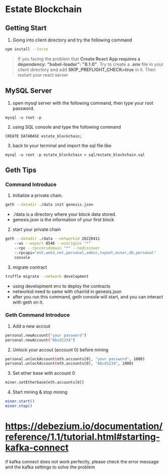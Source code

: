 # Estate Blockchain
## Getting Start
1. Going into client directory and try the following command
```bash
npm install --force
```
> If you facing the problem that **Create React App requires a dependency: "babel-loader": "8.1.0"**. Try to create a **.env** file in your client directory and add **SKIP_PREFLIGHT_CHECK=true** in it. Then restart your react server

## MySQL Server
1. open mysql server with the following command, then type your root password.
```
mysql -u root -p
```
2. using SQL console and type the following command
```
CREATE DATABASE estate_blockchain;
```
3. back to your terminal and import the sql file like
```
mysql -u root -p estate_blockchain < sql/estate_blockchain.sql
```

## Geth Tips
### Command Introduce
1. Initialize a private chain.
```bash
geth --datadir ./data init genesis.json
```
- ./data is a directory where your block data stored.
- genesis.json is the information of your first block

2. start your private chain
```bash
geth --datadir ./data --networkid 20220411 
	--ws --wsport 8546 --wsorigins "*"
	--rpc --rpccorsdomain "*" --nodiscover 
	--rpcapi="eth,web3,net,personal,admin,txpool,miner,db,personal" 
	console
```
3. migrate contract
```bash
truffle migrate --network development
```
- using development env to deploy the contracts
- networkid need to same with chainId in genesis.json
- after you run this command, geth console will start, and you can interact with geth on it.
### Geth Command Introduce
1. Add a new accout
```bash
personal.newAccount("your password")
personal.newAccount("Abcd1234")
```
2. Unlock your accout (account 0) before mining
```bash
personal.unlockAccount(eth.accounts[0], "your password", 1000)
personal.unlockAccount(eth.accounts[0], "Abcd1234", 1000)
```
3. Set ether base with account 0
```bash
miner.setEtherbase(eth.accounts[0])
```
4. Start mining & stop mining
```bash
miner.start()
miner.stop()
```


# https://debezium.io/documentation/reference/1.1/tutorial.html#starting-kafka-connect
if kafka connect does not work perfectly, please check the error message and the kafka settings to solve the problem